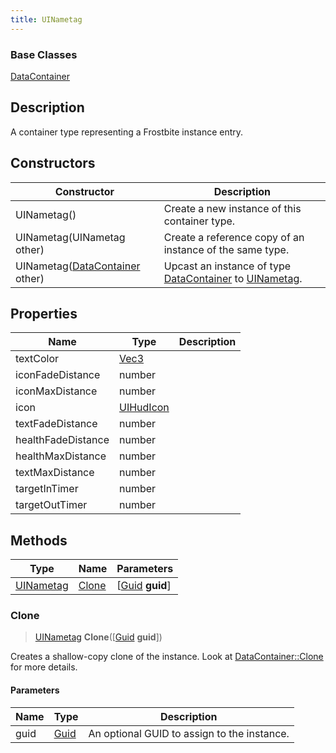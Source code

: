 ```yaml
---
title: UINametag
---
```

### Base Classes

[DataContainer](/vext/ref/shared/class/datacontainer)

## Description

A container type representing a Frostbite instance entry.

## Constructors

| Constructor                                                          | Description                                                                                               |
| -------------------------------------------------------------------- | --------------------------------------------------------------------------------------------------------- |
| UINametag()                                                          | Create a new instance of this container type.                                                             |
| UINametag(UINametag other)                                           | Create a reference copy of an instance of the same type.                                                  |
| UINametag([DataContainer](/vext/ref/shared/class/datacontainer) other) | Upcast an instance of type [DataContainer](/vext/ref/shared/class/datacontainer) to [UINametag](UINametag). |

## Properties

| Name               | Type                              | Description |
| ------------------ | --------------------------------- | ----------- |
| textColor          | [Vec3](/vext/ref/shared/class/vec3) |             |
| iconFadeDistance   | number                            |             |
| iconMaxDistance    | number                            |             |
| icon               | [UIHudIcon](UIHudIcon)            |             |
| textFadeDistance   | number                            |             |
| healthFadeDistance | number                            |             |
| healthMaxDistance  | number                            |             |
| textMaxDistance    | number                            |             |
| targetInTimer      | number                            |             |
| targetOutTimer     | number                            |             |

## Methods

| Type                   | Name            | Parameters                                     |
| ---------------------- | --------------- | ---------------------------------------------- |
| [UINametag](UINametag) | [Clone](#clone) | \[[Guid](/vext/ref/shared/class/guid) **guid**\] |

### Clone

> [UINametag](UINametag) **Clone**(\[[Guid](/vext/ref/shared/class/guid) **guid**\])

Creates a shallow-copy clone of the instance. Look at [DataContainer::Clone](/vext/ref/shared/class/datacontainer#clone) for more details.

#### Parameters

| Name | Type         | Description                                 |
| ---- | ------------ | ------------------------------------------- |
| guid | [Guid](Guid) | An optional GUID to assign to the instance. |
